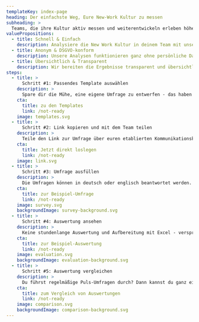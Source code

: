 ```yaml
---
templateKey: index-page
heading: Der einfachste Weg, Eure New-Work Kultur zu messen
subheading: >
  Teams, die ihre Kultur aktiv messen und weiterentwickeln erleben höhere Zufriedenheit, Innovationskraft und Produktivität. Mit Culture Clues helfen wir euch dabei, euer volles Potential zu entfalten.
valuePropositions:
  - title: Schnell & Einfach
    description: Analysiere die New Work Kultur in deinem Team mit unseren vorgefertigten Analyse-Templates. Ohne Account - ohne Schnickschnack - ohne Kosten!
  - title: Anonym & DSGVO-konform
    description: Unsere Analysen funktionieren ganz ohne persönliche Daten.
  - title: Übersichtlich & Transparent
    description: Wir bereiten die Ergebnisse transparent und übersichtlich für dich und dein Team auf. Ganz ohne nervige Excel-Bastelei - versprochen!
steps:
  - title: >
      Schritt #1: Passendes Template auswählen
    description: >
      Spare dir die Mühe, eine eigene Umfrage zu entwerfen - das haben unsere Experten bereits für dich erledigt. Erstelle mit unseren Analyse-Templates mit wenigen Clicks eine Umfrage, um die New Work Kultur deines Teams zu messen.
    cta:
      title: zu den Templates
      link: /not-ready
    image: templates.svg
  - title: >
      Schritt #2: Link kopieren und mit dem Team teilen
    description: >
      Teile den Link zur Umfrage über euren etablierten Kommunikationskanal mit deinen Kolleg:innen. Weil uns eine hohe Teilnahmequote am Herzen liegt, funktioniert die Umfrage ganz ohne Account - schnell und einfach eben.
    cta:
      title: Jetzt direkt loslegen
      link: /not-ready
    image: link.svg
  - title: >
      Schritt #3: Umfrage ausfüllen
    description: >
      Die Umfragen können in deutsch oder englisch beantwortet werden. Die Fragen sind verständlich und auf den Punkt gebracht. Kurze Erklärungen und Mini-Videos machen den Sinn der Umfrage für jede:n verständlich.
    cta:
      title: zur Beispiel-Umfrage
      link: /not-ready
    image: survey.svg
    backgroundImage: survey-background.svg
  - title: >
      Schritt #4: Auswertung ansehen
    description: >
      Keine stundenlange Auswertung und Aufbereitung mit Excel - versprochen. Das übernimmt unser Tool wie von Zauberhand im Hintergrund. Teile die Ergebnisse ganz einfach per Link mit deinem Team oder bette sie in dein Wiki-System ein.
    cta:
      title: zur Beispiel-Auswertung
      link: /not-ready
    image: evaluation.svg
    backgroundImage: evaluation-background.svg
  - title: >
      Schritt #5: Auswertung vergleichen
    description: >
      Du führst regelmäßige Puls-Umfragen durch? Dann kannst du ganz einfach verschiedene Ergebnisse im Vergleich ansehen. Egal, ob du zwischen Teams oder über mehrere Zeiträume vergleichen magst. Das geht ganz einfach.
    cta:
      title: zum Vergleich von Auswertungen
      link: /not-ready
    image: comparison.svg
    backgroundImage: comparison-background.svg
---
```

